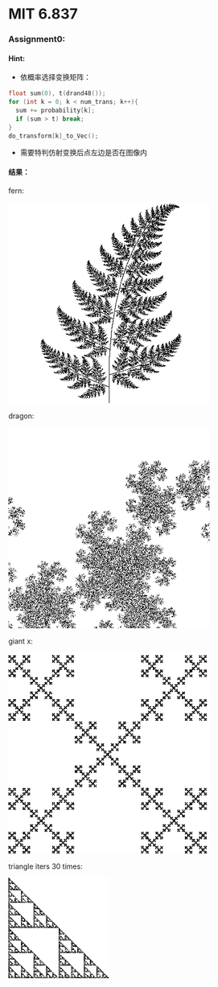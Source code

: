 # MIT 6.837

### Assignment0:

#### Hint:

* 依概率选择变换矩阵：

```c++
float sum(0), t(drand48());
for (int k = 0; k < num_trans; k++){
  sum += probability[k];
  if (sum > t) break;
}
do_transform[k]_to_Vec();
```

* 需要特判仿射变换后点左边是否在图像内

#### 结果：

fern:

![0_fern](src/0_fern.png)

dragon:

![0_dragon](src/0_dragon.png)

giant x:

![0_dragon](src/0_giant_x.png)

triangle iters 30 times:

![0_dragon](src/0_sierpinski_triangle_30.png)

